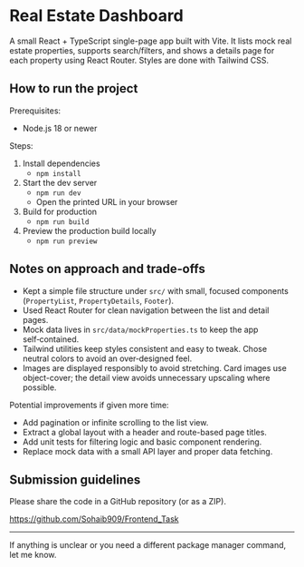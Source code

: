 # Real Estate Dashboard

A small React + TypeScript single-page app built with Vite. It lists mock real estate properties, supports search/filters, and shows a details page for each property using React Router. Styles are done with Tailwind CSS.

## How to run the project

Prerequisites:
- Node.js 18 or newer

Steps:
1. Install dependencies
   - `npm install`
2. Start the dev server
   - `npm run dev`
   - Open the printed URL in your browser
3. Build for production
   - `npm run build`
4. Preview the production build locally
   - `npm run preview`

## Notes on approach and trade‑offs

- Kept a simple file structure under `src/` with small, focused components (`PropertyList`, `PropertyDetails`, `Footer`).
- Used React Router for clean navigation between the list and detail pages.
- Mock data lives in `src/data/mockProperties.ts` to keep the app self‑contained.
- Tailwind utilities keep styles consistent and easy to tweak. Chose neutral colors to avoid an over‑designed feel.
- Images are displayed responsibly to avoid stretching. Card images use object-cover; the detail view avoids unnecessary upscaling where possible.

Potential improvements if given more time:
- Add pagination or infinite scrolling to the list view.
- Extract a global layout with a header and route-based page titles.
- Add unit tests for filtering logic and basic component rendering.
- Replace mock data with a small API layer and proper data fetching.

## Submission guidelines

Please share the code in a GitHub repository (or as a ZIP).

 https://github.com/Sohaib909/Frontend_Task

---

If anything is unclear or you need a different package manager command, let me know.
